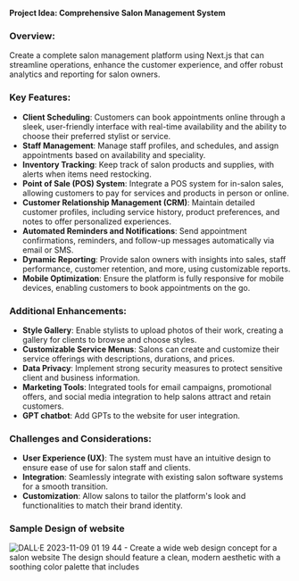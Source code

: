 **Project Idea: Comprehensive Salon Management System**

### Overview:
Create a complete salon management platform using Next.js that can streamline operations, enhance the customer experience, and offer robust analytics and reporting for salon owners.

### Key Features:

- **Client Scheduling**: Customers can book appointments online through a sleek, user-friendly interface with real-time availability and the ability to choose their preferred stylist or service.
- **Staff Management**: Manage staff profiles, and schedules, and assign appointments based on availability and speciality.
- **Inventory Tracking**: Keep track of salon products and supplies, with alerts when items need restocking.
- **Point of Sale (POS) System**: Integrate a POS system for in-salon sales, allowing customers to pay for services and products in person or online.
- **Customer Relationship Management (CRM)**: Maintain detailed customer profiles, including service history, product preferences, and notes to offer personalized experiences.
- **Automated Reminders and Notifications**: Send appointment confirmations, reminders, and follow-up messages automatically via email or SMS.
- **Dynamic Reporting**: Provide salon owners with insights into sales, staff performance, customer retention, and more, using customizable reports.
- **Mobile Optimization**: Ensure the platform is fully responsive for mobile devices, enabling customers to book appointments on the go.

### Additional Enhancements:
- **Style Gallery**: Enable stylists to upload photos of their work, creating a gallery for clients to browse and choose styles.
- **Customizable Service Menus**: Salons can create and customize their service offerings with descriptions, durations, and prices.
- **Data Privacy**: Implement strong security measures to protect sensitive client and business information.
- **Marketing Tools**: Integrated tools for email campaigns, promotional offers, and social media integration to help salons attract and retain customers.
- **GPT chatbot**: Add GPTs to the website for user integration.

### Challenges and Considerations:

- **User Experience (UX)**: The system must have an intuitive design to ensure ease of use for salon staff and clients.
- **Integration**: Seamlessly integrate with existing salon software systems for a smooth transition.
- **Customization**: Allow salons to tailor the platform's look and functionalities to match their brand identity.

### Sample Design of website
![DALL·E 2023-11-09 01 19 44 - Create a wide web design concept for a salon website  The design should feature a clean, modern aesthetic with a soothing color palette that includes ](https://github.com/siddharth9805/SSN_IS601/assets/32770034/b19e4572-0a9f-4415-a329-4abd420a1c1b)
